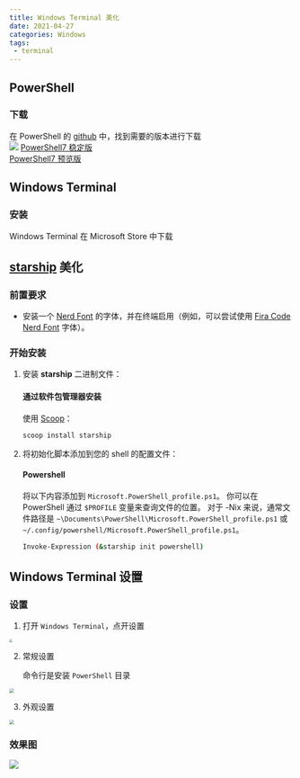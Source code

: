 ```yaml
---
title: Windows Terminal 美化
date: 2021-04-27
categories: Windows
tags:
 - terminal
---
```


## PowerShell

### 下载
在 PowerShell 的 [github](https://github.com/PowerShell/PowerShell) 中，找到需要的版本进行下载 <br>
![](https://blog.sudk.top/1619533415638.png)
[PowerShell7 稳定版](https://github.com/PowerShell/PowerShell/releases/download/v7.1.3/PowerShell-7.1.3-win-x64.msi) <br>
[PowerShell7 预览版](https://github.com/PowerShell/PowerShell/releases/download/v7.2.0-preview.5/PowerShell-7.2.0-preview.5-win-x64.msi)



## Windows Terminal

### 安装
Windows Terminal 在 Microsoft Store 中下载



## [starship](https://starship.rs/zh-CN/guide/) 美化

### 前置要求

- 安装一个 [Nerd Font](https://www.nerdfonts.com/font-downloads) 的字体，并在终端启用（例如，可以尝试使用 [Fira Code Nerd Font](https://www.nerdfonts.com/font-downloads) 字体）。

### 开始安装

1. 安装 **starship** 二进制文件：

   #### 通过软件包管理器安装

   使用 [Scoop](https://scoop.sh)：

   ```powershell
   scoop install starship
   ```

2. 将初始化脚本添加到您的 shell 的配置文件：

   #### Powershell

   将以下内容添加到 `Microsoft.PowerShell_profile.ps1`。 你可以在 PowerShell 通过 `$PROFILE` 变量来查询文件的位置。 对于 -Nix 来说，通常文件路径是 `~\Documents\PowerShell\Microsoft.PowerShell_profile.ps1` 或 `~/.config/powershell/Microsoft.PowerShell_profile.ps1`。

   ```sh
   Invoke-Expression (&starship init powershell)
   ```



## Windows Terminal 设置

### 设置

1. 打开 `Windows Terminal`，点开设置

<img src="https://blog.sudk.top/1620221983961.png" style="zoom:33%;" />

2. 常规设置

   命令行是安装 `PowerShell` 目录

<img src="https://blog.sudk.top/1620222527694.png" style="zoom:50%;" />

3. 外观设置

<img src="https://blog.sudk.top/1620222547176.png" style="zoom:50%;" />

### 效果图

![](https://blog.sudk.top/1620222866614.png)


